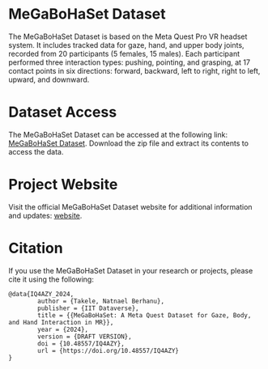 # MeGaBoHaSet Dataset

The MeGaBoHaSet Dataset is based on the Meta Quest Pro VR headset system. It includes tracked data for gaze, hand, and upper body joints, recorded from 20 participants (5 females, 15 males). Each participant performed three interaction types: pushing, pointing, and grasping, at 17 contact points in six directions: forward, backward, left to right, right to left, upward, and downward.

# Dataset Access

The MeGaBoHaSet Dataset can be accessed at the following link: [MeGaBoHaSet Dataset](https://drive.google.com/drive/folders/1NniCsN0xz71AxDFNI9TFyD5djv7o_1cd?usp=sharing). Download the zip file and extract its contents to access the data.

# Project Website

Visit the official MeGaBoHaSet Dataset website for additional information and updates: [website](https://natnaelb7.github.io/MeGaBoHaSet_Website/).

# Citation

If you use the MeGaBoHaSet Dataset in your research or projects, please cite it using the following:

```
@data{IQ4AZY_2024,
        author = {Takele, Natnael Berhanu},
        publisher = {IIT Dataverse},
        title = {{MeGaBoHaSet: A Meta Quest Dataset for Gaze, Body, and Hand Interaction in MR}},
        year = {2024},
        version = {DRAFT VERSION},
        doi = {10.48557/IQ4AZY},
        url = {https://doi.org/10.48557/IQ4AZY}
}
```
